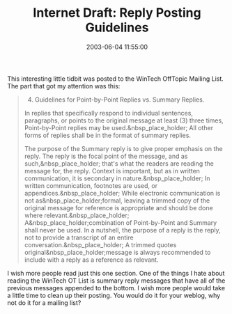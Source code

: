 ﻿---
layout: post
title: "Internet Draft: Reply Posting Guidelines"
comments: false
date: 2003-06-04 11:55:00
categories:
 - Technology
subtext-id: ef7af915-53c1-4a8b-a42f-f8a23843acad
alias: /blog/Internet-Draft-Reply-Posting-Guidelines.aspx
---


This interesting little tidbit was posted to the WinTech OffTopic Mailing List. The part that got my attention was this:

> 4. Guidelines for Point-by-Point Replies vs. Summary Replies.
> 
> In replies that specifically respond to individual sentences, paragraphs, or points to the original message at least (3) three times, Point-by-Point replies may be used.&nbsp_place_holder; All other forms of replies shall be in the format of summary replies.
> 
> The purpose of the Summary reply is to give proper emphasis on the reply. The reply is the focal point of the message, and as such,&nbsp_place_holder; that's what the readers are reading the message for, the reply. Context is important, but as in written communication, it is secondary in nature.&nbsp_place_holder; In written communication, footnotes are used, or appendices.&nbsp_place_holder; While electronic communication is not as&nbsp_place_holder;formal, leaving a trimmed copy of the original message for reference is appropriate and should be done where relevant.&nbsp_place_holder; A&nbsp_place_holder;combination of Point-by-Point and Summary shall never be used. In a nutshell, the purpose of a reply is the reply, not to provide a transcript of an entire conversation.&nbsp_place_holder; A trimmed quotes original&nbsp_place_holder;message is always recommended to include with a reply as a reference as relevant.

I wish more people read just this one section. One of the things I hate about reading the WinTech OT List is summary reply messages that have all of the previous messages appended to the bottom. I wish more people would take a little time to clean up their posting. You would do it for your weblog, why not do it for a mailing list?
